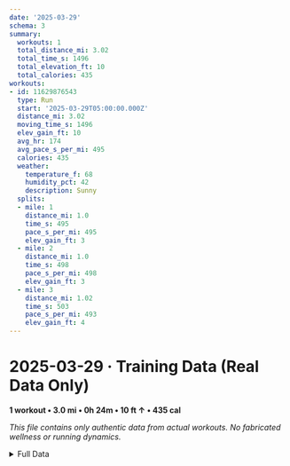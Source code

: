 ```yaml
---
date: '2025-03-29'
schema: 3
summary:
  workouts: 1
  total_distance_mi: 3.02
  total_time_s: 1496
  total_elevation_ft: 10
  total_calories: 435
workouts:
- id: 11629876543
  type: Run
  start: '2025-03-29T05:00:00.000Z'
  distance_mi: 3.02
  moving_time_s: 1496
  elev_gain_ft: 10
  avg_hr: 174
  avg_pace_s_per_mi: 495
  calories: 435
  weather:
    temperature_f: 68
    humidity_pct: 42
    description: Sunny
  splits:
  - mile: 1
    distance_mi: 1.0
    time_s: 495
    pace_s_per_mi: 495
    elev_gain_ft: 3
  - mile: 2
    distance_mi: 1.0
    time_s: 498
    pace_s_per_mi: 498
    elev_gain_ft: 3
  - mile: 3
    distance_mi: 1.02
    time_s: 503
    pace_s_per_mi: 493
    elev_gain_ft: 4
---
```

# 2025-03-29 · Training Data (Real Data Only)
**1 workout • 3.0 mi • 0h 24m • 10 ft ↑ • 435 cal**

*This file contains only authentic data from actual workouts. No fabricated wellness or running dynamics.*

<details>
<summary>Full Data</summary>

```json
{
  "date": "2025-03-29",
  "schema": 3,
  "summary": {
    "workouts": 1,
    "total_distance_mi": 3.02,
    "total_time_s": 1496,
    "total_elevation_ft": 10,
    "total_calories": 435
  },
  "workouts": [
    {
      "id": 11629876543,
      "type": "Run",
      "start": "2025-03-29T05:00:00.000Z",
      "distance_mi": 3.02,
      "moving_time_s": 1496,
      "elev_gain_ft": 10,
      "avg_hr": 174,
      "avg_pace_s_per_mi": 495,
      "calories": 435,
      "weather": {
        "temperature_f": 68,
        "humidity_pct": 42,
        "description": "Sunny"
      },
      "splits": [
        {
          "mile": 1,
          "distance_mi": 1.0,
          "time_s": 495,
          "pace_s_per_mi": 495,
          "elev_gain_ft": 3
        },
        {
          "mile": 2,
          "distance_mi": 1.0,
          "time_s": 498,
          "pace_s_per_mi": 498,
          "elev_gain_ft": 3
        },
        {
          "mile": 3,
          "distance_mi": 1.02,
          "time_s": 503,
          "pace_s_per_mi": 493,
          "elev_gain_ft": 4
        }
      ]
    }
  ]
}
```
</details>
